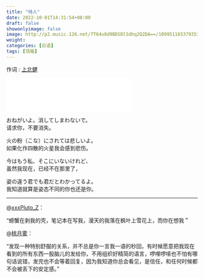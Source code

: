 ```yaml
---
title: "待人"
date: 2022-10-01T14:31:54+08:00
draft: false
showonlyimage: false
image: http://p2.music.126.net/fT64u8d9BDSDlSdhq2Q2DA==/109951165379353692.jpg
weight: 
categories: [日语]
tags: [信箱]
---
```


作词 : [上北健](https://music.163.com/#/song?id=1485868283)
<!--more-->

<iframe frameborder="no" border="0" marginwidth="0" marginheight="0" width=330 height=86 src="//music.163.com/outchain/player?type=2&id=1485868283&auto=0&height=66"></iframe>

おねがいよ。消してしまわないで。  
请求你，不要消失。  

火の粉（こな）にされては悲しいよ。  
如果化作四散的火星我会感到悲伤。  
  
今はもう私、そこにいないけれど、  
虽然我现在，已经不在那里了，  

姿の違う君でも君だとわかってるよ。  
我知道就算是姿态不同的你也还是你。  

---

@[xxxPluto_Z](https://music.163.com/user/home?id=535948170)：

“螃蟹在剥我的壳，笔记本在写我，漫天的我落在枫叶上雪花上，而你在想我＂

@[桃月雾](https://music.163.com/user/home?id=1300495390)：

“发现一种特别舒服的关系，并不总是你一言我一语的秒回，有时候愿意把我现在看到的所有东西一股脑儿的发给你，不用组织好精简的语言，啰哩啰嗦也不怕有哪句话说错，发完也不会等着回复，因为我知道你总会看见，是信任，和任何时候都不会被丢下的安定感。”
